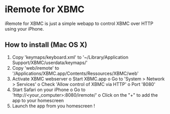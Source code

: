 # iRemote for XBMC

iRemote for XBMC is just a simple webapp to control XBMC over HTTP using your iPhone.

## How to install (Mac OS X)

1.  Copy 'keymaps/keyboard.xml' to '~/Library/Application Support/XBMC/userdata/keymaps/'
2.  Copy 'web/iremote' to '/Applications/XBMC.app/Contents/Ressources/XBMC/web'
3.  Activate XBMC webserver
    o  Start XBMC.app
    o  Go to 'System > Network > Services'
    o  Check 'Allow control of XBMC via HTTP'
    o  Port '8080'
4.  Start Safari on your iPhone
    o  Go to 'http://<your_computer>:8080/iremote/'
    o  Click on the "+" to add the app to your homescreen
5.  Launch the app from you homescreen !

